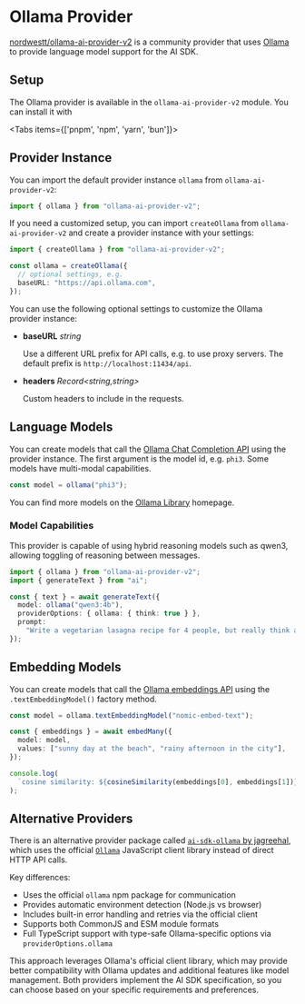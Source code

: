 # Ollama Provider

[nordwestt/ollama-ai-provider-v2](https://github.com/nordwestt/ollama-ai-provider-v2) is a community provider that uses [Ollama](https://ollama.com/) to provide language model support for the AI SDK.

## Setup

The Ollama provider is available in the `ollama-ai-provider-v2` module. You can install it with

<Tabs items={['pnpm', 'npm', 'yarn', 'bun']}>
<Tab>
<Snippet text="pnpm add ollama-ai-provider-v2" dark />
</Tab>
<Tab>
<Snippet text="npm install ollama-ai-provider-v2" dark />
</Tab>
<Tab>
<Snippet text="yarn add ollama-ai-provider-v2" dark />
</Tab>

  <Tab>
    <Snippet text="bun add ollama-ai-provider-v2" dark />
  </Tab>
</Tabs>

## Provider Instance

You can import the default provider instance `ollama` from `ollama-ai-provider-v2`:

```ts
import { ollama } from "ollama-ai-provider-v2";
```

If you need a customized setup, you can import `createOllama` from `ollama-ai-provider-v2` and create a provider instance with your settings:

```ts
import { createOllama } from "ollama-ai-provider-v2";

const ollama = createOllama({
  // optional settings, e.g.
  baseURL: "https://api.ollama.com",
});
```

You can use the following optional settings to customize the Ollama provider instance:

- **baseURL** _string_

  Use a different URL prefix for API calls, e.g. to use proxy servers.
  The default prefix is `http://localhost:11434/api`.

- **headers** _Record&lt;string,string&gt;_

  Custom headers to include in the requests.

## Language Models

You can create models that call the [Ollama Chat Completion API](https://github.com/ollama/ollama/blob/main/docs/api.md#generate-a-chat-completion) using the provider instance.
The first argument is the model id, e.g. `phi3`. Some models have multi-modal capabilities.

```ts
const model = ollama("phi3");
```

You can find more models on the [Ollama Library](https://ollama.com/library) homepage.

### Model Capabilities

This provider is capable of using hybrid reasoning models such as qwen3, allowing toggling of reasoning between messages.

```ts
import { ollama } from "ollama-ai-provider-v2";
import { generateText } from "ai";

const { text } = await generateText({
  model: ollama("qwen3:4b"),
  providerOptions: { ollama: { think: true } },
  prompt:
    "Write a vegetarian lasagna recipe for 4 people, but really think about it",
});
```

## Embedding Models

You can create models that call the [Ollama embeddings API](https://github.com/ollama/ollama/blob/main/docs/api.md#generate-embeddings)
using the `.textEmbeddingModel()` factory method.

```ts
const model = ollama.textEmbeddingModel("nomic-embed-text");

const { embeddings } = await embedMany({
  model: model,
  values: ["sunny day at the beach", "rainy afternoon in the city"],
});

console.log(
  `cosine similarity: ${cosineSimilarity(embeddings[0], embeddings[1])}`
);
```

## Alternative Providers

There is an alternative provider package called [`ai-sdk-ollama` by jagreehal](https://github.com/jagreehal/ai-sdk-ollama), which uses the official
[`Ollama`](https://www.npmjs.com/package/ollama) JavaScript client library instead of direct HTTP API calls.

Key differences:

- Uses the official `ollama` npm package for communication
- Provides automatic environment detection (Node.js vs browser)
- Includes built-in error handling and retries via the official client
- Supports both CommonJS and ESM module formats
- Full TypeScript support with type-safe Ollama-specific options via `providerOptions.ollama`

This approach leverages Ollama's official client library, which may provide better compatibility with
Ollama updates and additional features like model management. Both providers implement the AI SDK
specification, so you can choose based on your specific requirements and preferences.
